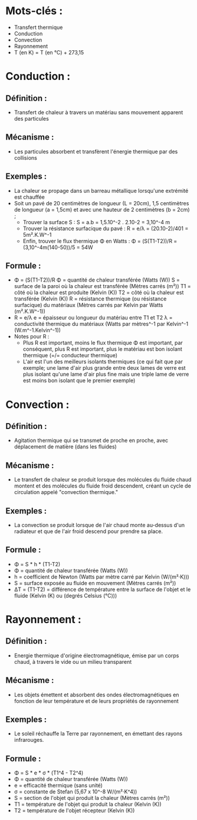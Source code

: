 # Mots-clés :

- Transfert thermique
- Conduction
- Convection
- Rayonnement
- T (en K) = T (en °C) + 273,15

# Conduction :

## Définition :

- Transfert de chaleur à travers un matériau sans mouvement apparent des particules

## Mécanisme :

- Les particules absorbent et transfèrent l'énergie thermique par des collisions

## Exemples :

- La chaleur se propage dans un barreau métallique lorsqu'une extrémité est chauffée
- Soit un pavé de 20 centimètres de longueur (L = 20cm), 1,5 centimètres de longueur (a = 1,5cm) et avec une hauteur de 2 centimètres (b = 2cm) ;
    - Trouver la surface S : S = a.b = 1,5.10^-2 . 2.10-2 = 3,10^-4 m
    - Trouver la résistance surfacique du pavé : R = e/λ = (20.10-2)/401 = 5m².K.W^-1
    - Enfin, trouver le flux thermique Φ en Watts : Φ = (S(T1-T2))/R = (3,10^-4m(140-50))/5 = 54W

## Formule :

- Φ = (S(T1-T2))/R Φ = quantité de chaleur transférée (Watts (W)) S = surface de la paroi où la chaleur est transférée (Mètres carrés (m²)) T1 = côté où la chaleur est produite (Kelvin (K)) T2 = côté où la chaleur est transférée (Kelvin (K)) R = résistance thermique (ou résistance surfacique) du matériaux (Mètres carrés par Kelvin par Watts (m².K.W^-1))
- R = e/λ e = épaisseur ou longueur du matériau entre T1 et T2 λ = conductivité thermique du matériaux (Watts par mètres^-1 par Kelvin^-1 (W.m^-1.Kelvin^-1))
- Notes pour R :
    - Plus R est important, moins le flux thermique Φ est important, par conséquent, plus R est important, plus le matériau est bon isolant thermique (=/= conducteur thermique)
    - L'air est l'un des meilleurs isolants thermiques (ce qui fait que par exemple; une lame d'air plus grande entre deux lames de verre est plus isolant qu'une lame d'air plus fine mais une triple lame de verre est moins bon isolant que le premier exemple)

# Convection :

## Définition :

- Agitation thermique qui se transmet de proche en proche, avec déplacement de matière (dans les fluides)

## Mécanisme :

- Le transfert de chaleur se produit lorsque des molécules du fluide chaud montent et des molécules du fluide froid descendent, créant un cycle de circulation appelé "convection thermique."

## Exemples :

- La convection se produit lorsque de l'air chaud monte au-dessus d'un radiateur et que de l'air froid descend pour prendre sa place.

## Formule :

- Φ = S * h * (T1-T2)
- Φ = quantité de chaleur transférée (Watts (W)) 
- h = coefficient de Newton (Watts par mètre carré par Kelvin (W/(m²·K))) 
- S = surface exposée au fluide en mouvement (Mètres carrés (m²)) 
- ΔT = (T1-T2) = différence de température entre la surface de l'objet et le fluide (Kelvin (K) ou (degrés Celsius (°C)))

# Rayonnement :

## Définition :

- Energie thermique d'origine électromagnétique, émise par un corps chaud, à travers le vide ou un milieu transparent 

## Mécanisme :

- Les objets émettent et absorbent des ondes électromagnétiques en fonction de leur température et de leurs propriétés de rayonnement

## Exemples :

- Le soleil réchauffe la Terre par rayonnement, en émettant des rayons infrarouges.

## Formule :

- Φ = S * e * σ * (T1^4 - T2^4) 
- Φ = quantité de chaleur transférée (Watts (W)) 
- e = efficacité thermique (sans unité)
- σ = constante de Stefan (5,67 x 10^-8 W/(m²·K^4)) 
- S = section de l'objet qui produit la chaleur (Mètres carrés (m²)) 
- T1 = température de l'objet qui produit la chaleur (Kelvin (K)) 
- T2 = température de l'objet récepteur (Kelvin (K))
